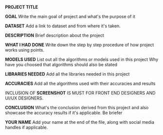 **PROJECT TITLE**

**GOAL**
Write the main goal of project and what's the purpose of it

**DATASET**
Add a link to dataset and from where it's taken.

**DESCRIPTION**
Brief description about the project

**WHAT I HAD DONE**
Write down the step by step procedure of how project works using points.

**MODELS USED**
List out all the algorithms or models used in this project
Why have you choosed that algorithms should also be stated

**LIBRARIES NEEDED**
Add all the libraries needed in this project

**ACCURACIES**
Add all the algorithms used with their accuracies and results

INCLUSION OF **SCREENSHOT** IS MUST FOR FRONT END DESIGNERS AND UI/UX DESIGNERS.

**CONCLUSION**
What's the conclusion derived from this project and also showcase the accuracy results if it's applicable. Be briefer

**YOUR NAME**
Add your name at the end of the file, along with social media handles if applicable.

